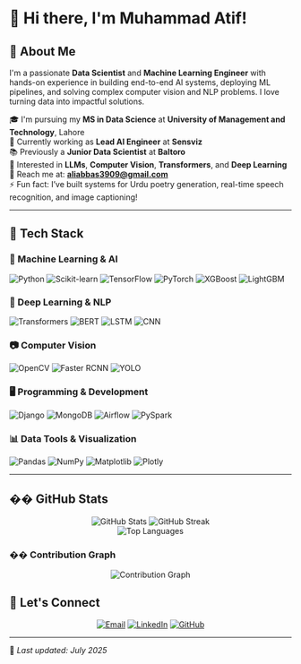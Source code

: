 # 👋 Hi there, I'm **Muhammad Atif**!

## 🧠 About Me
I'm a passionate **Data Scientist** and **Machine Learning Engineer** with hands-on experience in building end-to-end AI systems, deploying ML pipelines, and solving complex computer vision and NLP problems. I love turning data into impactful solutions.

🎓 I'm pursuing my **MS in Data Science** at **University of Management and Technology**, Lahore  
💼 Currently working as **Lead AI Engineer** at **Sensviz**  
📚 Previously a **Junior Data Scientist** at **Baltoro**  
🤖 Interested in **LLMs**, **Computer Vision**, **Transformers**, and **Deep Learning**  
📩 Reach me at: **aliabbas3909@gmail.com**  
⚡ Fun fact: I’ve built systems for Urdu poetry generation, real-time speech recognition, and image captioning!

---

## 🧰 Tech Stack

### 🧠 Machine Learning & AI
![Python](https://img.shields.io/badge/-Python-3776AB?style=flat-square&logo=python&logoColor=white)
![Scikit-learn](https://img.shields.io/badge/-Scikit--learn-F7931E?style=flat-square&logo=scikit-learn&logoColor=white)
![TensorFlow](https://img.shields.io/badge/-TensorFlow-FF6F00?style=flat-square&logo=tensorflow&logoColor=white)
![PyTorch](https://img.shields.io/badge/-PyTorch-EE4C2C?style=flat-square&logo=pytorch&logoColor=white)
![XGBoost](https://img.shields.io/badge/-XGBoost-AA0000?style=flat-square&logo=python&logoColor=white)
![LightGBM](https://img.shields.io/badge/-LightGBM-9ACD32?style=flat-square&logo=lightgbm&logoColor=white)

### 🧠 Deep Learning & NLP
![Transformers](https://img.shields.io/badge/-Transformers-FFB300?style=flat-square&logo=huggingface&logoColor=black)
![BERT](https://img.shields.io/badge/-BERT-00599C?style=flat-square&logo=google&logoColor=white)
![LSTM](https://img.shields.io/badge/-LSTM-FF6B6B?style=flat-square&logo=neural-network&logoColor=white)
![CNN](https://img.shields.io/badge/-CNN-4A90E2?style=flat-square&logo=neural-network&logoColor=white)

### 📷 Computer Vision
![OpenCV](https://img.shields.io/badge/-OpenCV-5C3EE8?style=flat-square&logo=opencv&logoColor=white)
![Faster RCNN](https://img.shields.io/badge/-Faster%20RCNN-FF1493?style=flat-square&logo=neural-network&logoColor=white)
![YOLO](https://img.shields.io/badge/-YOLO-00FFFF?style=flat-square&logo=yolo&logoColor=black)

### 🖥 Programming & Development
![Django](https://img.shields.io/badge/-Django-092E20?style=flat-square&logo=django&logoColor=white)
![MongoDB](https://img.shields.io/badge/-MongoDB-47A248?style=flat-square&logo=mongodb&logoColor=white)
![Airflow](https://img.shields.io/badge/-Airflow-017CEE?style=flat-square&logo=apache-airflow&logoColor=white)
![PySpark](https://img.shields.io/badge/-PySpark-E25A1C?style=flat-square&logo=apachespark&logoColor=white)

### 📊 Data Tools & Visualization
![Pandas](https://img.shields.io/badge/-Pandas-150458?style=flat-square&logo=pandas&logoColor=white)
![NumPy](https://img.shields.io/badge/-NumPy-013243?style=flat-square&logo=numpy&logoColor=white)
![Matplotlib](https://img.shields.io/badge/-Matplotlib-11557C?style=flat-square&logo=plotly&logoColor=white)
![Plotly](https://img.shields.io/badge/-Plotly-3F4F75?style=flat-square&logo=plotly&logoColor=white)

---

## �� GitHub Stats

<div align="center">
  <img src="https://github-readme-stats.vercel.app/api?username=MuhammadAtif3-rgb&show_icons=true&theme=radical&hide_border=true&include_all_commits=true&count_private=true&cache_seconds=7200" alt="GitHub Stats" />
  <img src="https://streak-stats.demolab.com/?user=MuhammadAtif3-rgb&theme=radical&hide_border=true" alt="GitHub Streak" />
</div>

<div align="center">
  <img src="https://github-readme-stats.vercel.app/api/top-langs/?username=MuhammadAtif3-rgb&layout=compact&theme=radical&hide_border=true&langs_count=6&cache_seconds=7200" alt="Top Languages" />
</div>

### �� Contribution Graph
<div align="center">
  <img src="https://github-readme-activity-graph.vercel.app/graph?username=MuhammadAtif3-rgb&theme=redical&hide_border=true&custom_title=Contribution%20Graph" alt="Contribution Graph" />
</div>

## 🔗 Let's Connect

<div align="center">

[![Email](https://img.shields.io/badge/-Email-D14836?style=for-the-badge&logo=gmail&logoColor=white)](mailto:atiflodhi926@gmail.com)
[![LinkedIn](https://img.shields.io/badge/-LinkedIn-0077B5?style=for-the-badge&logo=linkedin&logoColor=white)](https://linkedin.com/in/ali-abbas)
[![GitHub](https://img.shields.io/badge/-GitHub-181717?style=for-the-badge&logo=github&logoColor=white)](https://github.com/Aliabbas)

</div>

---

📝 *Last updated: July 2025*
